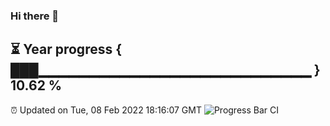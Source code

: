 ### Hi there 👋
⏳ Year progress { ███▁▁▁▁▁▁▁▁▁▁▁▁▁▁▁▁▁▁▁▁▁▁▁▁▁▁▁ } 10.62 %
---
⏰ Updated on Tue, 08 Feb 2022 18:16:07 GMT
![Progress Bar CI](https://github.com/liununu/liununu/workflows/Progress%20Bar%20CI/badge.svg)
